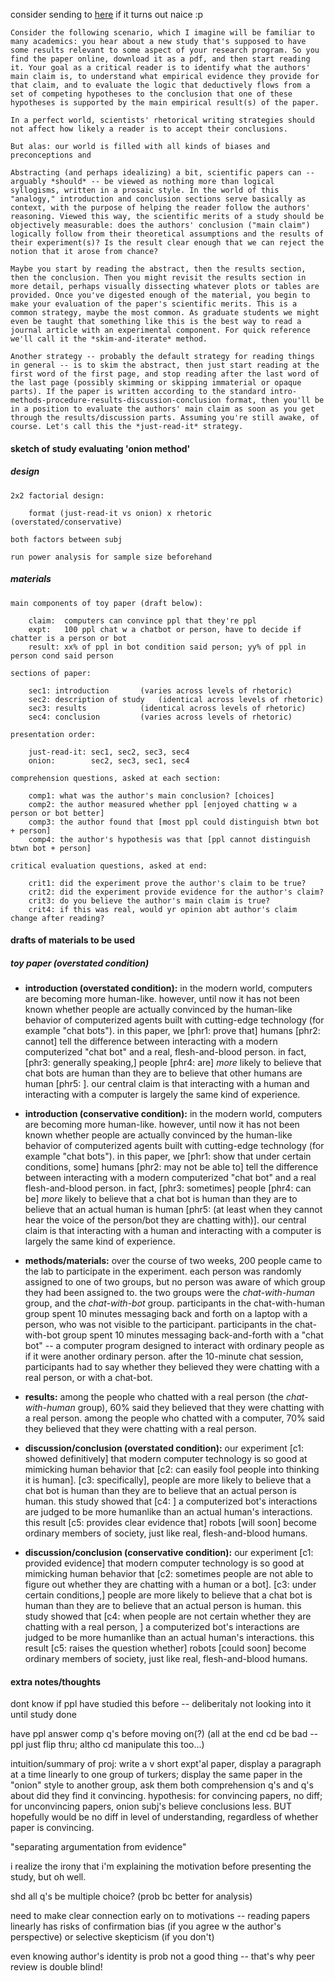

consider sending to [here](https://simplystatistics.org/newposts/) if it turns out naice :p


~~~~~~~~~~
Consider the following scenario, which I imagine will be familiar to many academics: you hear about a new study that's supposed to have some results relevant to some aspect of your research program. So you find the paper online, download it as a pdf, and then start reading it. Your goal as a critical reader is to identify what the authors' main claim is, to understand what empirical evidence they provide for that claim, and to evaluate the logic that deductively flows from a set of competing hypotheses to the conclusion that one of these hypotheses is supported by the main empirical result(s) of the paper.

In a perfect world, scientists' rhetorical writing strategies should not affect how likely a reader is to accept their conclusions. 

But alas: our world is filled with all kinds of biases and preconceptions and 
~~~~~~~~~~




~~~~~~~~~~
Abstracting (and perhaps idealizing) a bit, scientific papers can -- arguably *should* -- be viewed as nothing more than logical syllogisms, written in a prosaic style. In the world of this "analogy," introduction and conclusion sections serve basically as context, with the purpose of helping the reader follow the authors' reasoning. Viewed this way, the scientific merits of a study should be objectively measurable: does the authors' conclusion ("main claim") logically follow from their theoretical assumptions and the results of their experiment(s)? Is the result clear enough that we can reject the notion that it arose from chance? 
~~~~~~~~~~







~~~~~~~~~~
Maybe you start by reading the abstract, then the results section, then the conclusion. Then you might revisit the results section in more detail, perhaps visually dissecting whatever plots or tables are provided. Once you've digested enough of the material, you begin to make your evaluation of the paper's scientific merits. This is a common strategy, maybe the most common. As graduate students we might even be taught that something like this is the best way to read a journal article with an experimental component. For quick reference we'll call it the *skim-and-iterate* method. 

Another strategy -- probably the default strategy for reading things in general -- is to skim the abstract, then just start reading at the first word of the first page, and stop reading after the last word of the last page (possibly skimming or skipping immaterial or opaque parts). If the paper is written according to the standard intro-methods-procedure-results-discussion-conclusion format, then you'll be in a position to evaluate the authors' main claim as soon as you get through the results/discussion parts. Assuming you're still awake, of course. Let's call this the *just-read-it* strategy. 
~~~~~~~~~~








#### sketch of study evaluating 'onion method'

##### design

~~~~~~~~~~~
2x2 factorial design:

	format (just-read-it vs onion) x rhetoric (overstated/conservative)

both factors between subj

run power analysis for sample size beforehand
~~~~~~~~~~~

##### materials 

~~~~~~~~~~~
main components of toy paper (draft below):

	claim:  computers can convince ppl that they're ppl
	expt:   100 ppl chat w a chatbot or person, have to decide if chatter is a person or bot
	result: xx% of ppl in bot condition said person; yy% of ppl in person cond said person

sections of paper: 

	sec1: introduction 		 (varies across levels of rhetoric)
	sec2: description of study 	 (identical across levels of rhetoric)
	sec3: results 			 (identical across levels of rhetoric)
	sec4: conclusion 		 (varies across levels of rhetoric)

presentation order: 

	just-read-it: sec1, sec2, sec3, sec4
	onion:        sec2, sec3, sec1, sec4

comprehension questions, asked at each section:

	comp1: what was the author's main conclusion? [choices]
	comp2: the author measured whether ppl [enjoyed chatting w a person or bot better]
	comp3: the author found that [most ppl could distinguish btwn bot + person]
	comp4: the author's hypothesis was that [ppl cannot distinguish btwn bot + person]

critical evaluation questions, asked at end: 

	crit1: did the experiment prove the author's claim to be true?
	crit2: did the experiment provide evidence for the author's claim?
	crit3: do you believe the author's main claim is true?
	crit4: if this was real, would yr opinion abt author's claim change after reading?
~~~~~~~~~~~


#### drafts of materials to be used

##### toy paper (overstated condition)

- **introduction (overstated condition):** 
in the modern world, computers are becoming more human-like. however, until now it has not been known whether people are actually convinced by the human-like behavior of computerized agents built with cutting-edge technology (for example "chat bots"). in this paper, we [phr1: prove that] humans [phr2: cannot] tell the difference between interacting with a modern computerized "chat bot" and a real, flesh-and-blood person. in fact, [phr3: generally speaking,] people [phr4: are] *more* likely to believe that chat bots are human than they are to believe that other humans are human [phr5: ]. our central claim is that interacting with a human and interacting with a computer is largely the same kind of experience.

- **introduction (conservative condition):** 
in the modern world, computers are becoming more human-like. however, until now it has not been known whether people are actually convinced by the human-like behavior of computerized agents built with cutting-edge technology (for example "chat bots"). in this paper, we [phr1: show that under certain conditions, some] humans [phr2: may not be able to] tell the difference between interacting with a modern computerized "chat bot" and a real flesh-and-blood person. in fact, [phr3: sometimes] people [phr4: can be] *more* likely to believe that a chat bot is human than they are to believe that an actual human is human [phr5: (at least when they cannot hear the voice of the person/bot they are chatting with)]. our central claim is that interacting with a human and interacting with a computer is largely the same kind of experience.


- **methods/materials:** 
over the course of two weeks, 200 people came to the lab to participate in the experiment. each person was randomly assigned to one of two groups, but no person was aware of which group they had been assigned to. the two groups were the *chat-with-human* group, and the *chat-with-bot* group. participants in the chat-with-human group spent 10 minutes messaging back and forth on a laptop with a person, who was not visible to the participant. participants in the chat-with-bot group spent 10 minutes messaging back-and-forth with a "chat bot" -- a computer program designed to interact with ordinary people as if it were another ordinary person. after the 10-minute chat session, participants had to say whether they believed they were chatting with a real person, or with a chat-bot. 


- **results:** 
among the people who chatted with a real person (the *chat-with-human* group), 60% said they believed that they were chatting with a real person. among the people who chatted with a computer, 70% said they believed that they were chatting with a real person.


- **discussion/conclusion (overstated condition):** 
our experiment [c1: showed definitively] that modern computer technology is so good at mimicking human behavior that [c2: can easily fool people into thinking it is human]. [c3: specifically], people are more likely to believe that a chat bot is human than they are to believe that an actual person is human. this study showed that [c4: ] a computerized bot's interactions are judged to be more humanlike than an actual human's interactions. this result [c5: provides clear evidence that] robots [will soon] become ordinary members of society, just like real, flesh-and-blood humans.

- **discussion/conclusion (conservative condition):** 
our experiment [c1: provided evidence] that modern computer technology is so good at mimicking human behavior that [c2: sometimes people are not able to figure out whether they are chatting with a human or a bot]. [c3: under certain conditions,] people are more likely to believe that a chat bot is human than they are to believe that an actual person is human. this study showed that [c4: when people are not certain whether they are chatting with a real person, ] a computerized bot's interactions are judged to be more humanlike than an actual human's interactions. this result [c5: raises the question whether] robots [could soon] become ordinary members of society, just like real, flesh-and-blood humans. 



#### extra notes/thoughts

dont know if ppl have studied this before -- deliberitaly not looking into it until study done

have ppl answer comp q's before moving on(?)
(all at the end cd be bad -- ppl just flip thru; altho cd manipulate this too...)

intuition/summary of proj: write a v short expt'al paper, display a paragraph at a time linearly to one group of turkers; display the same paper in the "onion" style to another group, ask them both comprehension q's and q's about did they find it convincing. hypothesis: for convincing papers, no diff; for unconvincing papers, onion subj's believe conclusions less. BUT hopefully would be no diff in level of understanding, regardless of whether paper is convincing.

"separating argumentation from evidence"

i realize the irony that i'm explaining the motivation before presenting the study, but oh well. 

shd all q's be multiple choice? (prob bc better for analysis)

need to make clear connection early on to motivations -- reading papers linearly has risks of confirmation bias (if you agree w the author's perspective) or selective skepticism (if you don't)

even knowing author's identity is prob not a good thing -- that's why peer review is double blind!

